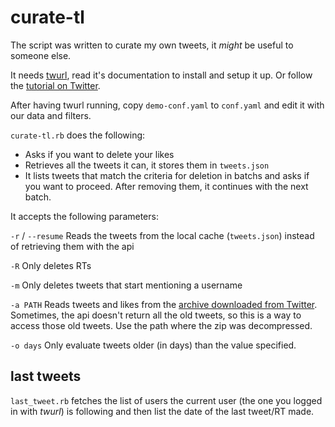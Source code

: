 # curate-tl

The script was written to curate my own tweets, it *might* be useful to someone else.

It needs [twurl](https://github.com/twitter/twurl), read it's documentation to install and setup it up. Or follow the [tutorial on Twitter](https://developer.twitter.com/en/docs/tutorials/using-twurl).

After having twurl running, copy `demo-conf.yaml` to `conf.yaml` and edit it with our data and filters.

`curate-tl.rb` does the following:

 * Asks if you want to delete your likes
 * Retrieves all the tweets it can, it stores them in `tweets.json`
 * It lists tweets that match the criteria for deletion in batchs and asks if you want to proceed. After removing them, it continues with the next batch.


 It accepts the following parameters:

 `-r` / `--resume` Reads the tweets from the local cache (`tweets.json`) instead of retrieving them with the api

`-R` Only deletes RTs

`-m` Only deletes tweets that start mentioning a username

`-a PATH` Reads tweets and likes from the [archive downloaded from Twitter](https://help.twitter.com/en/managing-your-account/how-to-download-your-twitter-archive). Sometimes, the api doesn't return all the old tweets, so this is a way to access those old tweets. Use the path where the zip was decompressed.

`-o days` Only evaluate tweets older (in days) than the value specified.

## last tweets

`last_tweet.rb` fetches the list of users the current user (the one you logged in with _twurl_) is following and then list the date of the last tweet/RT made.
